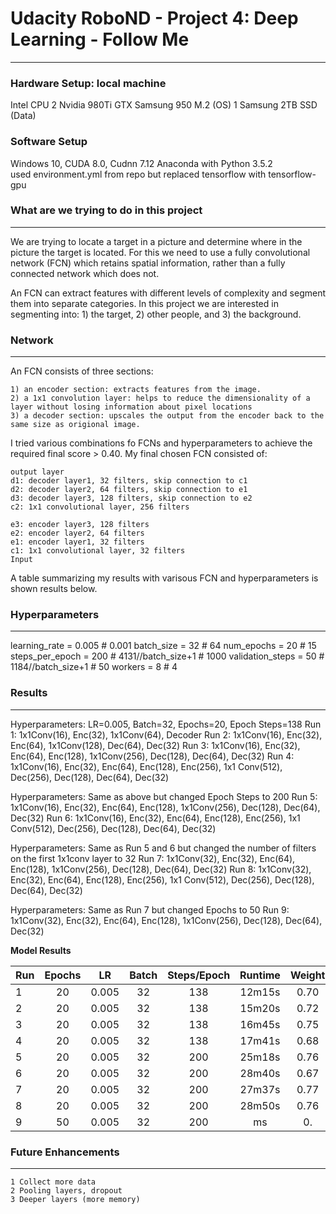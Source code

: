 # Udacity RoboND - Project 4: Deep Learning - Follow Me
---

### Hardware Setup: local machine
Intel CPU
2 Nvidia 980Ti GTX
Samsung 950 M.2 (OS)
1 Samsung 2TB SSD (Data)

### Software Setup
Windows 10, CUDA 8.0, Cudnn 7.12
Anaconda with Python 3.5.2   
used environment.yml from repo but replaced tensorflow with tensorflow-gpu

### What are we trying to do in this project
---
We are trying to locate a target in a picture and determine where in the picture the target is located.  For this we need to use a fully convolutional network (FCN) which retains spatial information, rather than a fully connected network which does not.

An FCN can extract features with different levels of complexity and segment them into separate categories. In this project we are interested in segmenting into: 1) the target, 2) other people, and 3) the background.

### Network
---
An FCN consists of three sections: 

    1) an encoder section: extracts features from the image.
    2) a 1x1 convolution layer: helps to reduce the dimensionality of a layer without losing information about pixel locations
    3) a decoder section: upscales the output from the encoder back to the same size as origional image.

I tried various combinations fo FCNs and hyperparameters to achieve the required final score > 0.40.  My final chosen FCN consisted of:

    output layer
    d1: decoder layer1, 32 filters, skip connection to c1
    d2: decoder layer2, 64 filters, skip connection to e1
    d3: decoder layer3, 128 filters, skip connection to e2
    c2: 1x1 convolutional layer, 256 filters
    
    e3: encoder layer3, 128 filters
    e2: encoder layer2, 64 filters
    e1: encoder layer1, 32 filters
    c1: 1x1 convolutional layer, 32 filters
    Input

A table summarizing my results with varisous FCN and hyperparameters is shown results below.

### Hyperparameters
---
learning_rate = 0.005   # 0.001
batch_size = 32         # 64
num_epochs = 20         # 15
steps_per_epoch = 200   # 4131//batch_size+1    # 1000
validation_steps = 50   # 1184//batch_size+1   # 50
workers = 8             # 4

### Results
---

Hyperparameters: LR=0.005, Batch=32, Epochs=20, Epoch Steps=138
Run 1: 1x1Conv(16), Enc(32), 1x1Conv(64), Decoder
Run 2: 1x1Conv(16), Enc(32), Enc(64), 1x1Conv(128), Dec(64), Dec(32)
Run 3: 1x1Conv(16), Enc(32), Enc(64), Enc(128), 1x1Conv(256), Dec(128), Dec(64), Dec(32)
Run 4: 1x1Conv(16), Enc(32), Enc(64), Enc(128), Enc(256), 1x1 Conv(512), Dec(256), Dec(128), Dec(64), Dec(32)

Hyperparameters: Same as above but changed Epoch Steps to 200
Run 5: 1x1Conv(16), Enc(32), Enc(64), Enc(128), 1x1Conv(256), Dec(128), Dec(64), Dec(32)
Run 6: 1x1Conv(16), Enc(32), Enc(64), Enc(128), Enc(256), 1x1 Conv(512), Dec(256), Dec(128), Dec(64), Dec(32)

Hyperparameters: Same as Run 5 and 6 but changed the number of filters on the first 1x1conv layer to 32
Run 7: 1x1Conv(32), Enc(32), Enc(64), Enc(128), 1x1Conv(256), Dec(128), Dec(64), Dec(32)
Run 8: 1x1Conv(32), Enc(32), Enc(64), Enc(128), Enc(256), 1x1 Conv(512), Dec(256), Dec(128), Dec(64), Dec(32)

Hyperparameters: Same as Run 7 but changed Epochs to 50
Run 9: 1x1Conv(32), Enc(32), Enc(64), Enc(128), 1x1Conv(256), Dec(128), Dec(64), Dec(32)



<strong>Model Results</strong>

Run | Epochs |  LR   | Batch | Steps/Epoch | Runtime | Weight | IOU   | Score
--- | :----: | :---: | :---: | :---------: | :-----: | :----: | :---: | :---:
1   | 20     | 0.005 | 32    | 138         | 12m15s  | 0.70   | 0.27  | 0.19
2   | 20     | 0.005 | 32    | 138         | 15m20s  | 0.72   | 0.52  | 0.37
3   | 20     | 0.005 | 32    | 138         | 16m45s  | 0.75   | 0.56  | 0.41
4   | 20     | 0.005 | 32    | 138         | 17m41s  | 0.68   | 0.48  | 0.33
5   | 20     | 0.005 | 32    | 200         | 25m18s  | 0.76   | 0.56  | 0.42
6   | 20     | 0.005 | 32    | 200         | 28m40s  | 0.67   | 0.53  | 0.36
7   | 20     | 0.005 | 32    | 200         | 27m37s  | 0.77   | 0.59  | 0.46
8   | 20     | 0.005 | 32    | 200         | 28m50s  | 0.76   | 0.52  | 0.397
9   | 50     | 0.005 | 32    | 200         | ms  | 0.   | 0. | 0.

### Future Enhancements
---
    1 Collect more data
    2 Pooling layers, dropout
    3 Deeper layers (more memory)
